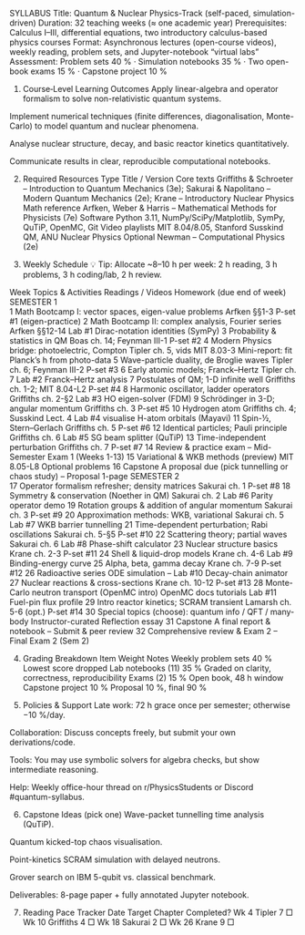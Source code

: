 SYLLABUS
Title: Quantum & Nuclear Physics-Track (self-paced, simulation-driven)
Duration: 32 teaching weeks (≈ one academic year)
Prerequisites: Calculus I–III, differential equations, two introductory calculus-based physics courses
Format: Asynchronous lectures (open-course videos), weekly reading, problem sets, and Jupyter-notebook “virtual labs”
Assessment: Problem sets 40 % · Simulation notebooks 35 % · Two open-book exams 15 % · Capstone project 10 %

1. Course‐Level Learning Outcomes
Apply linear-algebra and operator formalism to solve non-relativistic quantum systems.

Implement numerical techniques (finite differences, diagonalisation, Monte-Carlo) to model quantum and nuclear phenomena.

Analyse nuclear structure, decay, and basic reactor kinetics quantitatively.

Communicate results in clear, reproducible computational notebooks.

2. Required Resources
Type	Title / Version
Core texts	Griffiths & Schroeter – Introduction to Quantum Mechanics (3e); Sakurai & Napolitano – Modern Quantum Mechanics (2e); Krane – Introductory Nuclear Physics
Math reference	Arfken, Weber & Harris – Mathematical Methods for Physicists (7e)
Software	Python 3.11, NumPy/SciPy/Matplotlib, SymPy, QuTiP, OpenMC, Git
Video playlists	MIT 8.04/8.05, Stanford Susskind QM, ANU Nuclear Physics
Optional	Newman – Computational Physics (2e)

3. Weekly Schedule
💡 Tip: Allocate ~8–10 h per week: 2 h reading, 3 h problems, 3 h coding/lab, 2 h review.

Week	Topics & Activities	Readings / Videos	Homework (due end of week)
SEMESTER 1			
1	Math Bootcamp I: vector spaces, eigen-value problems	Arfken §§1-3	P-set #1 (eigen-practice)
2	Math Bootcamp II: complex analysis, Fourier series	Arfken §§12-14	Lab #1 Dirac-notation identities (SymPy)
3	Probability & statistics in QM	Boas ch. 14; Feynman III-1	P-set #2
4	Modern Physics bridge: photoelectric, Compton	Tipler ch. 5, vids MIT 8.03-3	Mini-report: fit Planck’s h from photo-data
5	Wave-particle duality, de Broglie waves	Tipler ch. 6; Feynman III-2	P-set #3
6	Early atomic models; Franck–Hertz	Tipler ch. 7	Lab #2 Franck–Hertz analysis
7	Postulates of QM; 1-D infinite well	Griffiths ch. 1-2; MIT 8.04-L2	P-set #4
8	Harmonic oscillator, ladder operators	Griffiths ch. 2-§2	Lab #3 HO eigen-solver (FDM)
9	Schrödinger in 3-D; angular momentum	Griffiths ch. 3	P-set #5
10	Hydrogen atom	Griffiths ch. 4; Susskind Lect. 4	Lab #4 visualise H-atom orbitals (Mayavi)
11	Spin-½, Stern–Gerlach	Griffiths ch. 5	P-set #6
12	Identical particles; Pauli principle	Griffiths ch. 6	Lab #5 SG beam splitter (QuTiP)
13	Time-independent perturbation	Griffiths ch. 7	P-set #7
14	Review & practice exam	–	Mid-Semester Exam 1 (Weeks 1-13)
15	Variational & WKB methods (preview)	MIT 8.05-L8	Optional problems
16	Capstone A proposal due (pick tunnelling or chaos study)	–	Proposal 1-page
SEMESTER 2			
17	Operator formalism refresher; density matrices	Sakurai ch. 1	P-set #8
18	Symmetry & conservation (Noether in QM)	Sakurai ch. 2	Lab #6 Parity operator demo
19	Rotation groups & addition of angular momentum	Sakurai ch. 3	P-set #9
20	Approximation methods: WKB, variational	Sakurai ch. 5	Lab #7 WKB barrier tunnelling
21	Time-dependent perturbation; Rabi oscillations	Sakurai ch. 5-§5	P-set #10
22	Scattering theory; partial waves	Sakurai ch. 6	Lab #8 Phase-shift calculator
23	Nuclear structure basics	Krane ch. 2-3	P-set #11
24	Shell & liquid-drop models	Krane ch. 4-6	Lab #9 Binding-energy curve
25	Alpha, beta, gamma decay	Krane ch. 7-9	P-set #12
26	Radioactive series ODE simulation	–	Lab #10 Decay-chain animator
27	Nuclear reactions & cross-sections	Krane ch. 10-12	P-set #13
28	Monte-Carlo neutron transport (OpenMC intro)	OpenMC docs tutorials	Lab #11 Fuel-pin flux profile
29	Intro reactor kinetics; SCRAM transient	Lamarsh ch. 5-6 (opt.)	P-set #14
30	Special topics (choose): quantum info / QFT / many-body	Instructor-curated	Reflection essay
31	Capstone A final report & notebook	–	Submit & peer review
32	Comprehensive review & Exam 2	–	Final Exam 2 (Sem 2)

4. Grading Breakdown
Item	Weight	Notes
Weekly problem sets	40 %	Lowest score dropped
Lab notebooks (11)	35 %	Graded on clarity, correctness, reproducibility
Exams (2)	15 %	Open book, 48 h window
Capstone project	10 %	Proposal 10 %, final 90 %

5. Policies & Support
Late work: 72 h grace once per semester; otherwise −10 %/day.

Collaboration: Discuss concepts freely, but submit your own derivations/code.

Tools: You may use symbolic solvers for algebra checks, but show intermediate reasoning.

Help: Weekly office-hour thread on r/PhysicsStudents or Discord #quantum-syllabus.

6. Capstone Ideas (pick one)
Wave-packet tunnelling time analysis (QuTiP).

Quantum kicked-top chaos visualisation.

Point-kinetics SCRAM simulation with delayed neutrons.

Grover search on IBM 5-qubit vs. classical benchmark.

Deliverables: 8-page paper + fully annotated Jupyter notebook.

7. Reading Pace Tracker
Date	Target Chapter	Completed?
Wk 4	Tipler 7	□
Wk 10	Griffiths 4	□
Wk 18	Sakurai 2	□
Wk 26	Krane 9	□